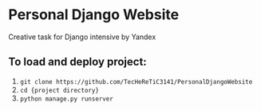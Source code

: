# Personal Django Website

Creative task for Django intensive by Yandex

## To load and deploy project:

1. ```git clone https://github.com/TecHeReTiC3141/PersonalDjangoWebsite```
2. ```cd {project directory}```
3. ```python manage.py runserver```
